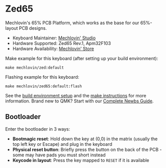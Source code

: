 # Zed65

Mechlovin's 65% PCB Platform, which works as the base for our 65%-layout PCB designs. 

* Keyboard Maintainer: [Mechlovin' Studio](https://github.com/mechlovin)
* Hardware Supported: Zed65 Rev.1, Apm32F103
* Hardware Availability: [Mechlovin' Store](https://mechlovin.studio/)

Make example for this keyboard (after setting up your build environment):

    make mechlovin/zed:default

Flashing example for this keyboard:

    make mechlovin/zed65:default:flash

See the [build environment setup](https://docs.qmk.fm/#/getting_started_build_tools) and the [make instructions](https://docs.qmk.fm/#/getting_started_make_guide) for more information. Brand new to QMK? Start with our [Complete Newbs Guide](https://docs.qmk.fm/#/newbs).

## Bootloader

Enter the bootloader in 3 ways:

* **Bootmagic reset**: Hold down the key at (0,0) in the matrix (usually the top left key or Escape) and plug in the keyboard
* **Physical reset button**: Briefly press the button on the back of the PCB - some may have pads you must short instead
* **Keycode in layout**: Press the key mapped to `RESET` if it is available
